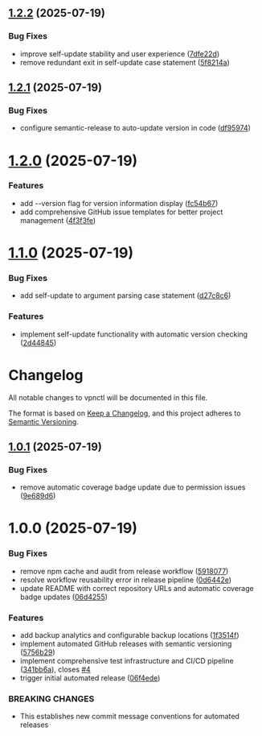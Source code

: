 ## [1.2.2](https://github.com/cdds-ab/vpnctl/compare/v1.2.1...v1.2.2) (2025-07-19)


### Bug Fixes

* improve self-update stability and user experience ([7dfe22d](https://github.com/cdds-ab/vpnctl/commit/7dfe22da73e507d0a28f8127ab953060319c4f8a))
* remove redundant exit in self-update case statement ([5f8214a](https://github.com/cdds-ab/vpnctl/commit/5f8214aff5905b0804442e46f9f654fbb2f98681))

## [1.2.1](https://github.com/cdds-ab/vpnctl/compare/v1.2.0...v1.2.1) (2025-07-19)


### Bug Fixes

* configure semantic-release to auto-update version in code ([df95974](https://github.com/cdds-ab/vpnctl/commit/df959745d311778f91fbdb020500d5b0b7aa9dad))

# [1.2.0](https://github.com/cdds-ab/vpnctl/compare/v1.1.0...v1.2.0) (2025-07-19)


### Features

* add --version flag for version information display ([fc54b67](https://github.com/cdds-ab/vpnctl/commit/fc54b67bbb0da9de01dcdbc1dc16f27e486e0cdd))
* add comprehensive GitHub issue templates for better project management ([4f3f3fe](https://github.com/cdds-ab/vpnctl/commit/4f3f3fee6119418ca734ff158cdef1e09edb3768))

# [1.1.0](https://github.com/cdds-ab/vpnctl/compare/v1.0.1...v1.1.0) (2025-07-19)


### Bug Fixes

* add self-update to argument parsing case statement ([d27c8c6](https://github.com/cdds-ab/vpnctl/commit/d27c8c68625606a8c5f298ac6c6c5eba63506993))


### Features

* implement self-update functionality with automatic version checking ([2d44845](https://github.com/cdds-ab/vpnctl/commit/2d448451b0e15881e220802ca6fcf1ce658c2aa0))

# Changelog

All notable changes to vpnctl will be documented in this file.

The format is based on [Keep a Changelog](https://keepachangelog.com/en/1.0.0/),
and this project adheres to [Semantic Versioning](https://semver.org/spec/v2.0.0.html).

## [1.0.1](https://github.com/cdds-ab/vpnctl/compare/v1.0.0...v1.0.1) (2025-07-19)


### Bug Fixes

* remove automatic coverage badge update due to permission issues ([9e689d6](https://github.com/cdds-ab/vpnctl/commit/9e689d65f9340d16037d183e4e00d28f6e0ca0ae))

# 1.0.0 (2025-07-19)


### Bug Fixes

* remove npm cache and audit from release workflow ([5918077](https://github.com/cdds-ab/vpnctl/commit/5918077fa22714b4b945ed616fabe3c04453177b))
* resolve workflow reusability error in release pipeline ([0d6442e](https://github.com/cdds-ab/vpnctl/commit/0d6442e154126a292eb18e1844f8fdecd14b53ff))
* update README with correct repository URLs and automatic coverage badge updates ([06d4255](https://github.com/cdds-ab/vpnctl/commit/06d425553a442934efc82767536da899f95f3b73))


### Features

* add backup analytics and configurable backup locations ([1f3514f](https://github.com/cdds-ab/vpnctl/commit/1f3514f479f450fbeda15d5246d23e1bf38c86fb))
* implement automated GitHub releases with semantic versioning ([5756b29](https://github.com/cdds-ab/vpnctl/commit/5756b292bdadf7c44a5675aabe94c738e1097041))
* implement comprehensive test infrastructure and CI/CD pipeline ([341bb6a](https://github.com/cdds-ab/vpnctl/commit/341bb6a9b3b59788333d6533a09227ca4717ee26)), closes [#4](https://github.com/cdds-ab/vpnctl/issues/4)
* trigger initial automated release ([06f4ede](https://github.com/cdds-ab/vpnctl/commit/06f4ede12f055bb7ec1fb6500486e8ebaa4b6b16))


### BREAKING CHANGES

* This establishes new commit message conventions for automated releases
